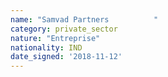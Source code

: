 ```yaml
---
name: "Samvad Partners          "
category: private_sector
nature: "Entreprise"
nationality: IND
date_signed: '2018-11-12'
---
```

    